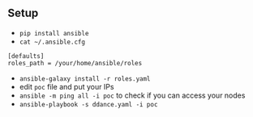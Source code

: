 ## Setup
- `pip install ansible`
- `cat ~/.ansible.cfg`
```
[defaults]
roles_path = /your/home/ansible/roles
```
- `ansible-galaxy install -r roles.yaml`
- edit `poc` file and put your IPs
- `ansible -m ping all -i poc` to check if you can access your nodes
- `ansible-playbook -s ddance.yaml -i poc`

